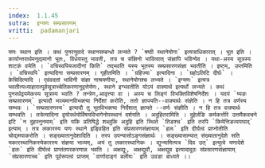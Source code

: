 ```yaml
---
index:  1.1.45
sutra:  इग्यणः सम्प्रसारणम्
vritti:  padamanjari
---
```


	यणः स्थान इति । कथं पुनरनुवादे स्थानसम्बन्धो लभ्यते ? `षष्ठी स्थानेयोगा` इत्यत्राधिकारात् । भूत इति । कार्यान्तरार्थमनूद्यमानो भूतः, विधेयस्तु भावती, तत्र च संज्ञिनो भावित्वात् संज्ञापि भविन्येव । यथा-अस्य सूत्रस्य शाटकं वयेति । `वचिस्वपियजादीनां किति` तद्भवति यस्य भूतस्य सम्प्रसारणसंज्ञा भवतीति । इष्टम्, उप्तमिति । `वचिस्वपि` इत्यादिना सम्प्रसारणम् । गृहीतमिति । `ग्रहिज्या` इत्यादिना । `ग्रहोऽलिटि दीर्घः` ।
	केचिदित्यादि । एवंवदतां भाविनी संज्ञा नाश्रयणीया, स्थानेयोगश्च लभ्यते । `इग्यणः` इत्यत्र भवतीत्यध्याहारात्पूर्वसूत्राच्चेतिकरणानुवृत्तेर्यणः, स्थाने इग्भवतीति योऽयं वाक्यार्थ इत्यर्थो लभ्यते । कथं पुनरर्थद्वयमेकस्य सूत्रस्य भवति ? तन्त्रेण,आवृत्त्या वा । अस्य च लिङ्गं विभक्तिविशेषनिर्देशः । यदयं `ष्यङः सम्प्रसारणम्` इत्यादौ भाव्यमानविभक्त्या निर्देशां करोति, ततो ज्ञापयति--वाक्यार्थः संज्ञेति । न हि तत्र वर्णस्य सम्भवः । `सम्प्रसारणस्य` इत्यादौ तु भूतविभक्त्या निर्देशात् ज्ञायते --वर्णः संज्ञीति । न हि तत्र वाक्यार्थः सम्भवति । तत्रेत्यादिना द्वयोरर्थयोर्विषयविभागेनोपस्थानं दर्शयति । अदुहितरामिति । दुहेर्लङि कर्मकर्त्तरि उत्तमैकवचने इटि `न दुहस्नुनमाम्` इति यकि प्रतिषिद्धे शब्लुकि अदुहि इति स्थिते `तिङश्च` इति तरपि `किमेत्तिङव्ययघाद्` इत्याम् । तत्र लकारस्य यणः स्थाने इङ्विहित इति संप्रसारणसंज्ञायाम् `हलः` इति दीर्घत्वं प्राप्नोतीति चोद्यमपाकरोति । सङ्ख्यातानुदेशादिति । तरप उपन्यासोऽङ्गसंज्ञार्थः । सङ्ख्यासाम्यात् संख्यातानुदेशे सति यकारस्थानिकस्येकारस्य संज्ञया भाव्यम्, अयं तु लकारस्थानिकः । द्युभ्यामित्यत्र `दिव उत्` इत्युत्वे यणादेशे `हलः` इति दीर्घत्वं प्राप्तंतपरकरणान्न भवति । अक्षद्यूः, अक्षद्युवौ, अक्षद्युव इत्यादावूठः संप्रसारणसंज्ञायाम् `संप्रसारणाच्च` इति पूर्वरूपत्वं प्राप्तम् `वार्णादाङ्गं बलीयः` इति उवङा बाध्यते ।।
